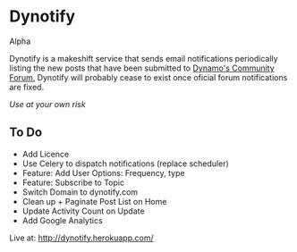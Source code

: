 # Dynotify
Alpha

Dynotify is a makeshift service that sends email notifications periodically listing the new posts that have been submitted to <a href="http://dynamobim.org/forums/forum/dyn/"> Dynamo's Community Forum.</a>
Dynotify will probably cease to exist once oficial forum notifications are fixed.

*Use at your own risk*

## To Do
* Add Licence
* Use Celery to dispatch notifications (replace scheduler)
* Feature: Add User Options: Frequency, type
* Feature: Subscribe to Topic
* Switch Domain to dynotify.com
* Clean up + Paginate Post List on Home
* Update Activity Count on Update 
* Add Google Analytics

Live at:
http://dynotify.herokuapp.com/
